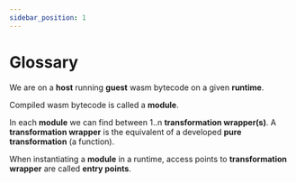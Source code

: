 ```yaml
---
sidebar_position: 1
---
```


# Glossary

We are on a **host** running **guest** wasm bytecode on a given **runtime**.

Compiled wasm bytecode is called a **module**.

In each **module** we can find between 1..n **transformation wrapper(s)**. A **transformation wrapper**
is the equivalent of a developed **pure transformation** (a function).

When instantiating a **module** in a runtime, access points to **transformation wrapper**
are called **entry points**.
